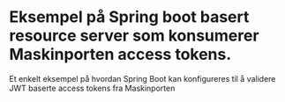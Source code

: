 # Eksempel på Spring boot basert resource server som konsumerer Maskinporten access tokens.

Et enkelt eksempel på hvordan Spring Boot kan konfigureres til å validere JWT baserte access tokens fra Maskinporten 
